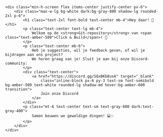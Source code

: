 <!DOCTYPE html>
<html lang="nl">
<head>
    <meta charset="UTF-8">
    <meta name="viewport" content="width=device-width, initial-scale=1.0">
    <title>Click & Build - Git</title>
    <link href="https://cdn.jsdelivr.net/npm/tailwindcss@3.3.2/dist/tailwind.min.css" rel="stylesheet">
</head>
<body class="bg-amber-50 dark:bg-gray-900 text-gray-900 dark:text-gray-200 transition-colors duration-300">

    <div class="min-h-screen flex items-center justify-center px-6">
        <div class="max-w-lg bg-white dark:bg-gray-800 shadow-lg rounded-2xl p-6">
            <h1 class="text-2xl font-bold text-center mb-4">Hey daar! 👋</h1>
            <p class="text-center text-lg mb-4">
                Welkom op de <strong>Git-repository</strong> van <span class="text-amber-500">Click & Build</span>! 🚀
            </p>
            <p class="text-center mb-6">
                Heb je suggesties, wil je feedback geven, of wil je bijdragen aan ons project?  
                We horen graag van je! Sluit je aan bij onze Discord-community:
            </p>
            <div class="text-center">
                <a href="https://discord.gg/SQxBKb8usA" target="_blank" 
                    class="inline-block px-6 py-3 text-sm font-semibold bg-amber-500 text-white rounded-lg shadow-md hover:bg-amber-600 transition">
                    Join onze Discord
                </a>
            </div>
            <p class="mt-6 text-center text-sm text-gray-600 dark:text-gray-400">
                Samen bouwen we geweldige dingen! 💻✨
            </p>
        </div>
    </div>

</body>
</html>
